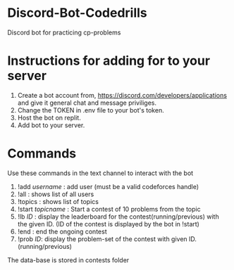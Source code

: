 # Discord-Bot-Codedrills
Discord bot for practicing cp-problems

# Instructions for adding for to your server

1. Create a bot account from, https://discord.com/developers/applications and give it general chat and message priviliges.
2. Change the TOKEN in .env file to your bot's token.
3. Host the bot on replit.
4. Add bot to your server.

# Commands
Use these commands in the text channel to interact with the bot
1. !add _username_ : add user (must be a valid codeforces handle)
2. !all : shows list of all users
3. !topics : shows list of topics
4. !start _topicname_ : Start a contest of 10 problems from the topic
5. !lb _ID_ : display the leaderboard for the contest(running/previous) with the given ID. (ID of the contest is displayed by the bot in !start)
6. !end : end the ongoing contest
7. !prob _ID_: display the problem-set of the contest with given ID.(running/previous)


The data-base is stored in contests folder
